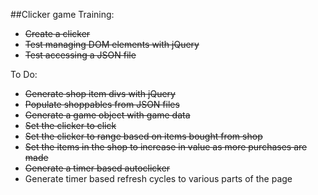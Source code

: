 ##Clicker game
Training:
* ~~Create a clicker~~
* ~~Test managing DOM elements with jQuery~~
* ~~Test accessing a JSON file~~

To Do:
* ~~Generate shop item divs with jQuery~~
* ~~Populate shoppables from JSON files~~
* ~~Generate a game object with game data~~
* ~~Set the clicker to click~~
* ~~Set the clicker to range based on items bought from shop~~
* ~~Set the items in the shop to increase in value as more purchases are made~~
* ~~Generate a timer based autoclicker~~
* Generate timer based refresh cycles to various parts of the page

